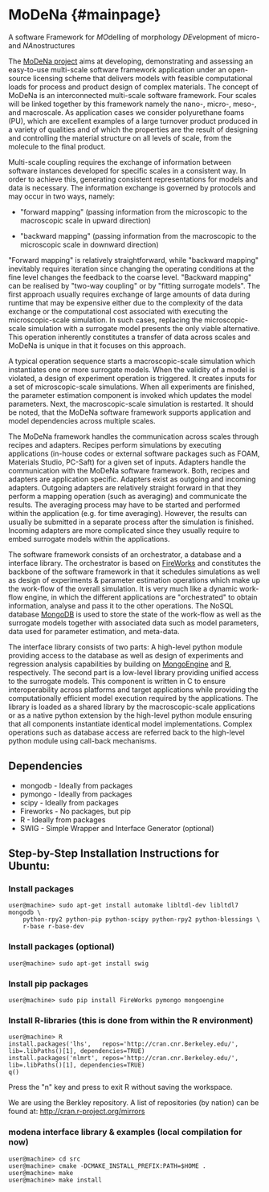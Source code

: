 # MoDeNa {#mainpage}
A software Framework for *MO*delling of morphology *DE*velopment of
micro- and *NA*nostructures

The [MoDeNa project](http://www.modenaproject.eu/) aims at developing,
demonstrating and assessing an easy-to-use multi-scale software
framework application under an open-source licensing scheme that
delivers models with feasible computational loads for process and
product design of complex materials.  The concept of MoDeNa is an
interconnected multi-scale software framework. Four scales will be
linked together by this framework namely the nano-, micro-, meso-, and
macroscale. As application cases we consider polyurethane foams (PU),
which are excellent examples of a large turnover product produced in a
variety of qualities and of which the properties are the result of
designing and controlling the material structure on all levels of
scale, from the molecule to the final product.

Multi-scale coupling requires the exchange of information between
software instances developed for specific scales in a consistent
way. In order to achieve this, generating consistent representations
for models and data is necessary. The information exchange is governed
by protocols and may occur in two ways, namely:

- "forward mapping" (passing information from the microscopic to the
    macroscopic scale in upward direction)

- "backward mapping" (passing information from the macroscopic to the
    microscopic scale in downward direction)

"Forward mapping" is relatively straightforward, while "backward
mapping" inevitably requires iteration since changing the operating
conditions at the fine level changes the feedback to the coarse level.
"Backward mapping" can be realised by "two-way coupling" or by
"fitting surrogate models". The first approach usually requires
exchange of large amounts of data during runtime that may be expensive
either due to the complexity of the data exchange or the computational
cost associated with executing the microscopic-scale simulation. In
such cases, replacing the microscopic-scale simulation with a
surrogate model presents the only viable alternative. This operation
inherently constitutes a transfer of data across scales and MoDeNa is
unique in that it focuses on this approach.

A typical operation sequence starts a macroscopic-scale simulation which
instantiates one or more surrogate models. When the validity of a model
is violated, a design of experiment operation is triggered. It creates
inputs for a set of microscopic-scale simulations. When all experiments
are finished, the parameter estimation component is invoked which
updates the model parameters. Next, the macroscopic-scale simulation is
restarted. It should be noted, that the MoDeNa software framework
supports application and model dependencies across multiple scales.

The MoDeNa framework handles the communication across scales through
recipes and adapters. Recipes perform simulations by executing
applications (in-house codes or external software packages such as
FOAM, Materials Studio, PC-Saft) for a given set of inputs. Adapters
handle the communication with the MoDeNa software framework. Both,
recipes and adapters are application specific.  Adapters exist as
outgoing and incoming adapters. Outgoing adapters are relatively
straight forward in that they perform a mapping operation (such as
averaging) and communicate the results. The averaging process may have
to be started and performed within the application (e.g. for time
averaging). However, the results can usually be submitted in a
separate process after the simulation is finished. Incoming adapters
are more complicated since they usually require to embed surrogate
models within the applications.

The software framework consists of an orchestrator, a database and a
interface library. The orchestrator is based on
[FireWorks](http://pythonhosted.org/FireWorks/) and constitutes the
backbone of the software framework in that it schedules simulations as
well as design of experiments & parameter estimation operations which
make up the work-flow of the overall simulation. It is very much like
a dynamic work-flow engine, in which the different applications are
"orchestrated" to obtain information, analyse and pass it to the other
operations. The NoSQL database [MongoDB](http://www.mongodb.org/) is
used to store the state of the work-flow as well as the surrogate
models together with associated data such as model parameters, data
used for parameter estimation, and meta-data.

The interface library consists of two parts: A high-level python
module providing access to the database as well as design of
experiments and regression analysis capabilities by building on
[MongoEngine](http://www.mongoengine.org) and
[R](http://www.r-project.org/), respectively. The second part is a
low-level library providing unified access to the surrogate
models. This component is written in C to ensure interoperability
across platforms and target applications while providing the
computationally efficient model execution required by the
applications. The library is loaded as a shared library by the
macroscopic-scale applications or as a native python extension by the
high-level python module ensuring that all components instantiate
identical model implementations. Complex operations such as database
access are referred back to the high-level python module using
call-back mechanisms.

## Dependencies
- mongodb - Ideally from packages
- pymongo - Ideally from packages
- scipy - Ideally from packages
- Fireworks - No packages, but pip
- R - Ideally from packages
- SWIG - Simple Wrapper and Interface Generator (optional)

## Step-by-Step Installation Instructions for Ubuntu:

### Install packages
```
user@machine> sudo apt-get install automake libltdl-dev libltdl7 mongodb \
    python-rpy2 python-pip python-scipy python-rpy2 python-blessings \
    r-base r-base-dev
```

### Install packages (optional)
```
user@machine> sudo apt-get install swig
```

### Install pip packages
```
user@machine> sudo pip install FireWorks pymongo mongoengine
```

### Install R-libraries (this is done from within the R environment)
```
user@machine> R
install.packages('lhs',   repos='http://cran.cnr.Berkeley.edu/', lib=.libPaths()[1], dependencies=TRUE)
install.packages('nlmrt', repos='http://cran.cnr.Berkeley.edu/', lib=.libPaths()[1], dependencies=TRUE)
q()
```

Press the "n" key and press <ENTER> to exit R without saving the workspace.

We are using the Berkley repository. A list of repositories (by nation) can be found at: http://cran.r-project.org/mirrors

### modena interface library & examples (local compilation for now)
```
user@machine> cd src
user@machine> cmake -DCMAKE_INSTALL_PREFIX:PATH=$HOME .
user@machine> make
user@machine> make install
```
